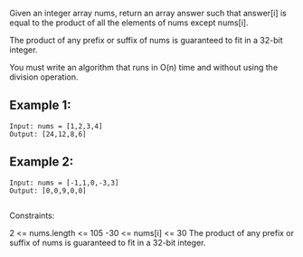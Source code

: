 Given an integer array nums, return an array answer such that answer[i] is equal to the product of all the elements of nums except nums[i].

The product of any prefix or suffix of nums is guaranteed to fit in a 32-bit integer.

You must write an algorithm that runs in O(n) time and without using the division operation.

 

## Example 1:
```
Input: nums = [1,2,3,4]
Output: [24,12,8,6]
```

## Example 2:
```
Input: nums = [-1,1,0,-3,3]
Output: [0,0,9,0,0]
 
```
Constraints:

2 <= nums.length <= 105
-30 <= nums[i] <= 30
The product of any prefix or suffix of nums is guaranteed to fit in a 32-bit integer.